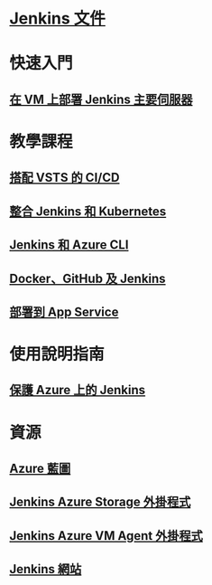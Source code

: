 # [Jenkins 文件](index.md)
# 快速入門
## [在 VM 上部署 Jenkins 主要伺服器](/azure/jenkins/install-jenkins-solution-template)
# 教學課程
## [搭配 VSTS 的 CI/CD](https://www.visualstudio.com/docs/build/apps/jenkins/build-deploy-jenkins)
## [整合 Jenkins 和 Kubernetes](/azure/container-service/container-service-kubernetes-jenkins)
## [Jenkins 和 Azure CLI](/azure/jenkins/execute-cli-jenkins-pipeline)
## [Docker、GitHub 及 Jenkins](/azure/virtual-machines/linux/tutorial-jenkins-github-docker-cicd)
## [部署到 App Service](/azure/jenkins/deploy-Jenkins-app-service-plugin)
# 使用說明指南
## [保護 Azure 上的 Jenkins](https://jenkins.io/blog/2017/04/20/secure-jenkins-on-azure/)
# 資源
## [Azure 藍圖](https://azure.microsoft.com/roadmap/)
## [Jenkins Azure Storage 外掛程式](https://plugins.jenkins.io/windows-azure-storage)
## [Jenkins Azure VM Agent 外掛程式](https://plugins.jenkins.io/azure-vm-agents)
## [Jenkins 網站](https://jenkins.io/)

